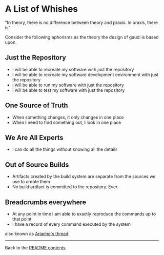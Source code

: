 # A List of Whishes

"In theory, there is no difference between theory and praxis. In praxis, there
is"

Consider the following aphorisms as the theory the design of gaudi is based
upon.

## Just the Repository

* I will be able to recreate my software with just the repository
* I will be able to recreate my software development environment with just the
  repository
* I will be able to run my software with just the repository
* I will be able to test my software with just the repository

## One Source of Truth

* When something changes, it only changes in one place
* When I need to find something out, I look in one place

## We Are All Experts

* I can do all the things without knowing all the details

## Out of Source Builds

* Artifacts created by the build system are separate from the sources we use to
  create them
* No build artifact is committed to the repository. Ever.

## Breadcrumbs everywhere

* At any point in time I am able to exactly reproduce the commands up to that
  point
* I have a record of every command executed by the system

also known as [Ariadne's thread](https://en.wikipedia.org/wiki/Ariadne%27s_thread_(logic))

---

Back to the [README contents](README.md)
